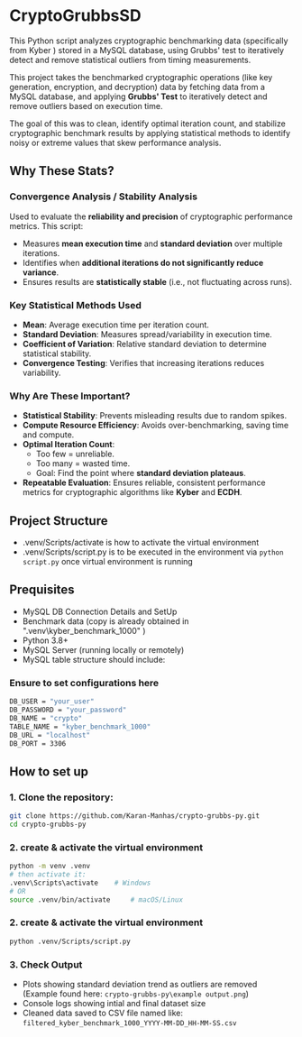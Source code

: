 # CryptoGrubbsSD
This Python script analyzes cryptographic benchmarking data (specifically from Kyber ) stored in a MySQL database, using Grubbs' test to iteratively detect and remove statistical outliers from timing measurements. 

This project takes the benchmarked cryptographic operations (like key generation, encryption, and decryption) data by fetching data from a MySQL database, and applying  **Grubbs' Test** to iteratively detect and remove outliers based on execution time.

The goal of this was to clean, identify optimal iteration count, and stabilize cryptographic benchmark results by applying statistical methods to identify noisy or extreme values that skew performance analysis.


## Why These Stats?

### Convergence Analysis / Stability Analysis

Used to evaluate the **reliability and precision** of cryptographic performance metrics. This script:

- Measures **mean execution time** and **standard deviation** over multiple iterations.
- Identifies when **additional iterations do not significantly reduce variance**.
- Ensures results are **statistically stable** (i.e., not fluctuating across runs).

### Key Statistical Methods Used

- **Mean**: Average execution time per iteration count.
- **Standard Deviation**: Measures spread/variability in execution time.
- **Coefficient of Variation**: Relative standard deviation to determine statistical stability.
- **Convergence Testing**: Verifies that increasing iterations reduces variability.

### Why Are These Important?

- **Statistical Stability**: Prevents misleading results due to random spikes.
- **Compute Resource Efficiency**: Avoids over-benchmarking, saving time and compute.
- **Optimal Iteration Count**:
  - Too few = unreliable.
  - Too many = wasted time.
  - Goal: Find the point where **standard deviation plateaus**.
- **Repeatable Evaluation**: Ensures reliable, consistent performance metrics for cryptographic algorithms like **Kyber** and **ECDH**.

##  Project Structure

- .venv/Scripts/activate is how to activate the virtual environment
- .venv/Scripts/script.py is to be executed in the environment via `python script.py` once virtual environment is running

## Prequisites

- MySQL DB Connection Details and SetUp
- Benchmark data (copy is already obtained in ".venv\kyber_benchmark_1000" )
- Python 3.8+
- MySQL Server (running locally or remotely)
- MySQL table structure should include:

###  Ensure to set configurations here
```bash
DB_USER = "your_user"
DB_PASSWORD = "your_password"
DB_NAME = "crypto"
TABLE_NAME = "kyber_benchmark_1000"
DB_URL = "localhost"
DB_PORT = 3306
```

## How to set up 

### 1. Clone the repository: 
```bash
git clone https://github.com/Karan-Manhas/crypto-grubbs-py.git
cd crypto-grubbs-py
```

### 2. create & activate the virtual environment

```bash
python -m venv .venv
# then activate it:
.venv\Scripts\activate    # Windows
# OR
source .venv/bin/activate     # macOS/Linux
```

### 2. create & activate the virtual environment

```bash
python .venv/Scripts/script.py
```

### 3. Check Output

- Plots showing standard deviation trend as outliers are removed (Example found here: `crypto-grubbs-py\example output.png`)
- Console logs showing intial and final dataset size
- Cleaned data saved to CSV file named like: `filtered_kyber_benchmark_1000_YYYY-MM-DD_HH-MM-SS.csv`